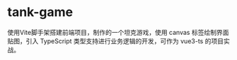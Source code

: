 # tank-game
使用Vite脚手架搭建前端项目，制作的一个坦克游戏，使用 canvas 标签绘制界面贴图，引入 TypeScript 类型支持进行业务逻辑的开发，可作为 vue3-ts 的项目实战。
